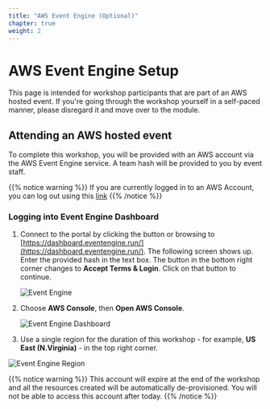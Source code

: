 ```yaml
---
title: "AWS Event Engine (Optional)" 
chapter: true
weight: 2 
---
```


# AWS Event Engine Setup

This page is intended for workshop participants that are part of an AWS hosted event. If you're going through the workshop yourself in a self-paced manner, please disregard it and move over to the module.  

## Attending an AWS hosted event

To complete this workshop, you will be provided with an AWS account via the AWS Event Engine service. A team hash will be provided to you by event staff.

{{% notice warning %}}
If you are currently logged in to an AWS Account, you can log out using this [link](https://console.aws.amazon.com/console/logout!doLogout)
{{% /notice %}}

### Logging into Event Engine Dashboard

1. Connect to the portal by clicking the button or browsing to [https://dashboard.eventengine.run/](https://dashboard.eventengine.run/). The following screen shows up. Enter the provided hash in the text box. The button in the bottom right corner changes to **Accept Terms & Login**. Click on that button to continue.

   ![Event Engine](/images/01_Prerequisites/event-engine-1-initial-screen.png)

2. Choose **AWS Console**, then **Open AWS Console**.

   ![Event Engine Dashboard](/images/01_Prerequisites/event-engine-2-dashboard.png)

3. Use a single region for the duration of this workshop - for example, **US East (N.Virginia)** - in the top right corner.

![Event Engine Region](/images/01_Prerequisites/event-engine-3-region.png)

{{% notice warning %}}
This account will expire at the end of the workshop and all the resources created will be automatically de-provisioned. You will not be able to access this account after today.
{{% /notice %}}